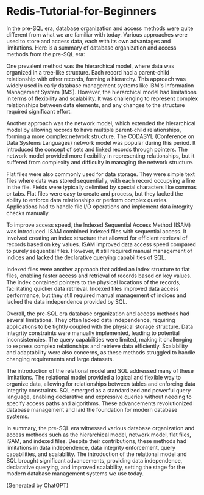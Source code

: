 # Redis-Tutorial-for-Beginners

In the pre-SQL era, database organization and access methods were quite different from what we are familiar with today. Various approaches were used to store and access data, each with its own advantages and limitations. Here is a summary of database organization and access methods from the pre-SQL era:

One prevalent method was the hierarchical model, where data was organized in a tree-like structure. Each record had a parent-child relationship with other records, forming a hierarchy. This approach was widely used in early database management systems like IBM's Information Management System (IMS). However, the hierarchical model had limitations in terms of flexibility and scalability. It was challenging to represent complex relationships between data elements, and any changes to the structure required significant effort.

Another approach was the network model, which extended the hierarchical model by allowing records to have multiple parent-child relationships, forming a more complex network structure. The CODASYL (Conference on Data Systems Languages) network model was popular during this period. It introduced the concept of sets and linked records through pointers. The network model provided more flexibility in representing relationships, but it suffered from complexity and difficulty in managing the network structure.

Flat files were also commonly used for data storage. They were simple text files where data was stored sequentially, with each record occupying a line in the file. Fields were typically delimited by special characters like commas or tabs. Flat files were easy to create and process, but they lacked the ability to enforce data relationships or perform complex queries. Applications had to handle file I/O operations and implement data integrity checks manually.

To improve access speed, the Indexed Sequential Access Method (ISAM) was introduced. ISAM combined indexed files with sequential access. It involved creating an index structure that allowed for efficient retrieval of records based on key values. ISAM improved data access speed compared to purely sequential files. However, it still required manual management of indices and lacked the declarative querying capabilities of SQL.

Indexed files were another approach that added an index structure to flat files, enabling faster access and retrieval of records based on key values. The index contained pointers to the physical locations of the records, facilitating quicker data retrieval. Indexed files improved data access performance, but they still required manual management of indices and lacked the data independence provided by SQL.

Overall, the pre-SQL era database organization and access methods had several limitations. They often lacked data independence, requiring applications to be tightly coupled with the physical storage structure. Data integrity constraints were manually implemented, leading to potential inconsistencies. The query capabilities were limited, making it challenging to express complex relationships and retrieve data efficiently. Scalability and adaptability were also concerns, as these methods struggled to handle changing requirements and large datasets.

The introduction of the relational model and SQL addressed many of these limitations. The relational model provided a logical and flexible way to organize data, allowing for relationships between tables and enforcing data integrity constraints. SQL emerged as a standardized and powerful query language, enabling declarative and expressive queries without needing to specify access paths and algorithms. These advancements revolutionized database management and laid the foundation for modern database systems.

In summary, the pre-SQL era witnessed various database organization and access methods such as the hierarchical model, network model, flat files, ISAM, and indexed files. Despite their contributions, these methods had limitations in data independence, data integrity enforcement, query capabilities, and scalability. The introduction of the relational model and SQL brought significant advancements, providing data independence, declarative querying, and improved scalability, setting the stage for the modern database management systems we use today.

(Generated by ChatGPT)